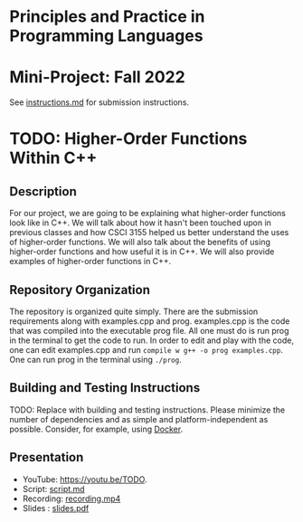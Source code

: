 # Principles and Practice in Programming Languages
# Mini-Project: Fall 2022

See [instructions.md](instructions.md) for submission instructions.

# TODO: Higher-Order Functions Within C++

## Description

For our project, we are going to be explaining what higher-order functions look like in C++. We will talk about how it hasn't been touched upon in previous classes and how CSCI 3155 helped us better understand the uses of higher-order functions. We will also talk about the benefits of using higher-order functions and how useful it is in C++. We will also provide examples of higher-order functions in C++.
## Repository Organization

The repository is organized quite simply. There are the submission requirements along with examples.cpp and prog. examples.cpp is the code that was compiled into the executable prog file. All one must do is run prog in the terminal to get the code to run. In order to edit and play with the code, one can edit examples.cpp and run ```compile w g++ -o prog examples.cpp```. One can run prog in the terminal using ```./prog```.

## Building and Testing Instructions

TODO: Replace with building and testing instructions. Please minimize the number of dependencies and as simple and platform-independent as possible. Consider, for example, using [Docker](https://www.docker.com/).

## Presentation

- YouTube: https://youtu.be/TODO.
- Script: [script.md](script.md)
- Recording: [recording.mp4](recording.mp4)
- Slides : [slides.pdf](slides.pdf)
